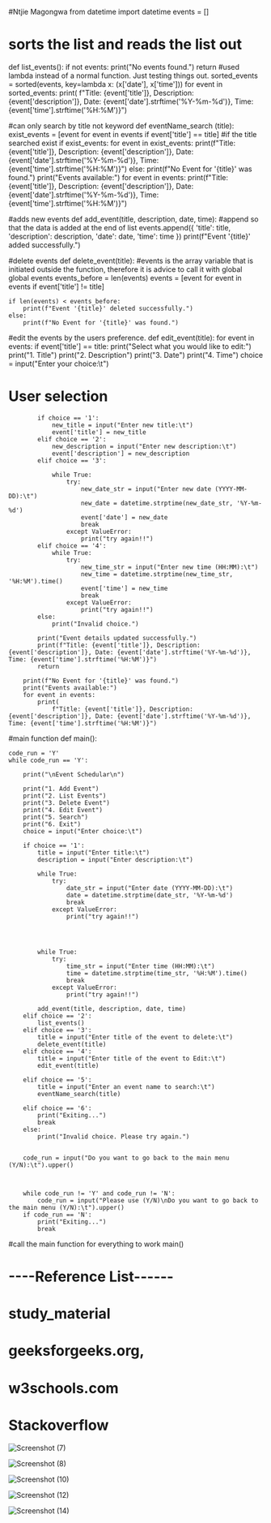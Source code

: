 #Ntjie Magongwa
from datetime import datetime
events = []

# sorts the list and reads the list out
def list_events():
    if not events:
        print("No events found.")
        return
#used lambda instead of a normal function. Just testing things out.
    sorted_events = sorted(events, key=lambda x: (x['date'], x['time']))
    for event in sorted_events:
        print(
            f"Title: {event['title']}, Description: {event['description']}, Date: {event['date'].strftime('%Y-%m-%d')}, Time: {event['time'].strftime('%H:%M')}")

#can only search by title not keyword
def eventName_search (title):
        exist_events = [event for event in events if event['title'] == title]
#if the title searched exist
        if exist_events:
            for event in exist_events:
                print(f"Title: {event['title']}, Description: {event['description']}, Date: {event['date'].strftime('%Y-%m-%d')}, Time: {event['time'].strftime('%H:%M')}")
        else:
            print(f"No Event for '{title}' was found.")
            print("Events available:")
            for event in events:
                print(f"Title: {event['title']}, Description: {event['description']}, Date: {event['date'].strftime('%Y-%m-%d')}, Time: {event['time'].strftime('%H:%M')}")


#adds new events
def add_event(title, description, date, time):
    #append so that the data  is added at the end of list
    events.append({
        'title': title,
        'description': description,
        'date': date,
        'time': time
    })
    print(f"Event '{title}' added successfully.")

#delete events
def delete_event(title):
    #events is the array variable that is initiated outside the function, therefore it is advice to call it with global
    global events
    events_before = len(events)
    events = [event for event in events if event['title'] != title]

    if len(events) < events_before:
        print(f"Event '{title}' deleted successfully.")
    else:
        print(f"No Event for '{title}' was found.")


#edit the events by the users preference.
def edit_event(title):
    for event in events:
        if event['title'] == title:
            print("Select what you would like to edit:")
            print("1. Title")
            print("2. Description")
            print("3. Date")
            print("4. Time")
            choice = input("Enter your choice:\t")
# User selection
            if choice == '1':
                new_title = input("Enter new title:\t")
                event['title'] = new_title
            elif choice == '2':
                new_description = input("Enter new description:\t")
                event['description'] = new_description
            elif choice == '3':

                while True:
                    try:
                        new_date_str = input("Enter new date (YYYY-MM-DD):\t")
                        new_date = datetime.strptime(new_date_str, '%Y-%m-%d')
                        event['date'] = new_date
                        break
                    except ValueError:
                        print("try again!!")
            elif choice == '4':
                while True:
                    try:
                        new_time_str = input("Enter new time (HH:MM):\t")
                        new_time = datetime.strptime(new_time_str, '%H:%M').time()
                        event['time'] = new_time
                        break
                    except ValueError:
                        print("try again!!")
            else:
                print("Invalid choice.")

            print("Event details updated successfully.")
            print(f"Title: {event['title']}, Description: {event['description']}, Date: {event['date'].strftime('%Y-%m-%d')}, Time: {event['time'].strftime('%H:%M')}")
            return

        print(f"No Event for '{title}' was found.")
        print("Events available:")
        for event in events:
            print(
                f"Title: {event['title']}, Description: {event['description']}, Date: {event['date'].strftime('%Y-%m-%d')}, Time: {event['time'].strftime('%H:%M')}")

#main function
def main():

    code_run = 'Y'
    while code_run == 'Y':

        print("\nEvent Schedular\n")

        print("1. Add Event")
        print("2. List Events")
        print("3. Delete Event")
        print("4. Edit Event")
        print("5. Search")
        print("6. Exit")
        choice = input("Enter choice:\t")

        if choice == '1':
            title = input("Enter title:\t")
            description = input("Enter description:\t")

            while True:
                try:
                    date_str = input("Enter date (YYYY-MM-DD):\t")
                    date = datetime.strptime(date_str, '%Y-%m-%d')
                    break
                except ValueError:
                    print("try again!!")




            while True:
                try:
                    time_str = input("Enter time (HH:MM):\t")
                    time = datetime.strptime(time_str, '%H:%M').time()
                    break
                except ValueError:
                    print("try again!!")

            add_event(title, description, date, time)
        elif choice == '2':
            list_events()
        elif choice == '3':
            title = input("Enter title of the event to delete:\t")
            delete_event(title)
        elif choice == '4':
            title = input("Enter title of the event to Edit:\t")
            edit_event(title)

        elif choice == '5':
            title = input("Enter an event name to search:\t")
            eventName_search(title)

        elif choice == '6':
            print("Exiting...")
            break
        else:
            print("Invalid choice. Please try again.")


        code_run = input("Do you want to go back to the main menu (Y/N):\t").upper()



        while code_run != 'Y' and code_run != 'N':
            code_run = input("Please use (Y/N)\nDo you want to go back to the main menu (Y/N):\t").upper()
        if code_run == 'N':
            print("Exiting...")
            break




#call the main function for everything to work
main()


# ----Reference List------
# study_material
# geeksforgeeks.org,
# w3schools.com
# Stackoverflow


![Screenshot (7)](https://github.com/00General00/ESA-/assets/73006104/5ecc6dc0-55b2-4d78-b6c4-f71ee25fe843)

![Screenshot (8)](https://github.com/00General00/ESA-/assets/73006104/914fac02-5ecc-4a02-8599-019b3cdeb851)


![Screenshot (10)](https://github.com/00General00/ESA-/assets/73006104/3266c746-7ced-4602-8af9-ab5dff05a6c5)

![Screenshot (12)](https://github.com/00General00/ESA-/assets/73006104/c0dc10e0-5d5c-45af-812e-6113dec9fd7f)

![Screenshot (14)](https://github.com/00General00/ESA-/assets/73006104/7244264f-f4ce-489c-9de2-828ded06c0b2)

